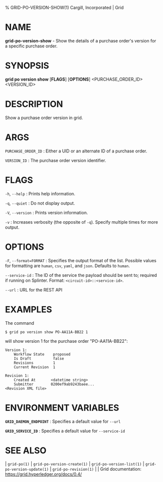 % GRID-PO-VERSION-SHOW(1) Cargill, Incorporated | Grid
<!--
  Copyright 2022 Cargill Incorporated
  Licensed under Creative Commons Attribution 4.0 International License
  https://creativecommons.org/licenses/by/4.0/
-->

NAME
====

**grid-po-version-show** - Show the details of a purchase order's version for a
specific purchase order.

SYNOPSIS
========

**grid po version show** \[**FLAGS**\] \[**OPTIONS**\] <PURCHASE_ORDER_ID> <VERSION_ID>

DESCRIPTION
===========

Show a purchase order version in grid.

ARGS
====

`PURCHASE_ORDER_ID`
: Either a UID or an alternate ID of a purchase order.

`VERSION_ID`
: The purchase order version identifier.

FLAGS
=====

`-h`, `--help`
: Prints help information.

`-q`, `--quiet`
: Do not display output.

`-V`, `--version`
: Prints version information.

`-v`
: Increases verbosity (the opposite of `-q`). Specify multiple times for more
  output.

OPTIONS
=======

`-F`, `--format=FORMAT`
: Specifies the output format of the list. Possible values for formatting are
  `human`, `csv`, `yaml`, and `json`. Defaults to `human`.

`--service-id`
: The ID of the service the payload should be sent to; required if running on
  Splinter. Format: `<circuit-id>::<service-id>`.

`--url`
: URL for the REST API

EXAMPLES
========

The command

```
$ grid po version show PO-AA11A-BB22 1
```

will show version 1 for the purchase order "PO-AA11A-BB22":

```
Version 1:
	Workflow State    proposed
	Is Draft          false
	Revisions         1
	Current Revision  1

Revision 1:
    Created At       <datetime string>
    Submitter        0200ef9ab9243baee...
<Revision XML file>

```

ENVIRONMENT VARIABLES
=====================

**`GRID_DAEMON_ENDPOINT`**
: Specifies a default value for `--url`

**`GRID_SERVICE_ID`**
: Specifies a default value for `--service-id`

SEE ALSO
========
| `grid-po(1)`
| `grid-po-version-create(1)`
| `grid-po-version-list(1)`
| `grid-po-version-update(1)`
| `grid-po-revision(1)`
|
| Grid documentation: https://grid.hyperledger.org/docs/0.4/
